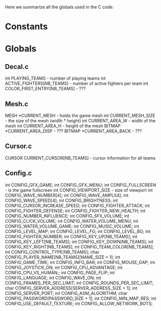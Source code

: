 Here we summarize all the globals used in the C code:

# Constants

# Globals
## Decal.c
int PLAYING_TEAMS - number of playing teams
int ACTIVE_FIGHTERS[NB_TEAMS] - number of active fighters per team
int COLOR_FIRST_ENTRY[NB_TEAMS] - ???

## Mesh.c
MESH *CURRENT_MESH - holds the game mesh
int CURRENT_MESH_SIZE - the size of the mesh (width * height)
int CURRENT_AREA_W - width of the mesh
int CURRENT_AREA_H - height of the mesh
BITMAP *CURRENT_AREA_DISP - ???
BITMAP *CURRENT_AREA_BACK - ???

## Cursor.c
CURSOR CURRENT_CURSOR[NB_TEAMS] - cursor information for all teams

## Config.c
int CONFIG_GFX_GAME;
int CONFIG_GFX_MENU;
int CONFIG_FULLSCREEN - is the game fullscreen
int CONFIG_VIEWPORT_SIZE - size of viewport
int CONFIG_WAVE_NUMBER[4];
int CONFIG_WAVE_AMPLI[4];
int CONFIG_WAVE_SPEED[4];
int CONFIG_BRIGHTNESS;
int CONFIG_CURSOR_INCREASE_SPEED;
int CONFIG_FIGHTER_ATTACK;
int CONFIG_FIGHTER_DEFENSE;
int CONFIG_FIGHTER_NEW_HEALTH;
int CONFIG_NUMBER_INFLUENCE;
int CONFIG_SFX_VOLUME;
int CONFIG_CLICK_VOLUME;
int CONFIG_WATER_VOLUME_MENU;
int CONFIG_WATER_VOLUME_GAME;
int CONFIG_MUSIC_VOLUME;
int CONFIG_LEVEL_MAP;
int CONFIG_LEVEL_FG;
int CONFIG_LEVEL_BG;
int CONFIG_FIGHTER_NUMBER;
int CONFIG_KEY_UP[NB_TEAMS];
int CONFIG_KEY_LEFT[NB_TEAMS];
int CONFIG_KEY_DOWN[NB_TEAMS];
int CONFIG_KEY_RIGHT[NB_TEAMS];
int CONFIG_TEAM_COLOR[NB_TEAMS];
int CONFIG_CONTROL_TYPE[NB_TEAMS];
char CONFIG_PLAYER_NAME[NB_TEAMS][NAME_SIZE + 1];
int CONFIG_GAME_TIME;
int CONFIG_INFO_BAR;
int CONFIG_MOUSE_GAP;
int CONFIG_JOYSTICK_ON;
int CONFIG_CPU_ADVANTAGE;
int CONFIG_CPU_VS_HUMAN;;
int CONFIG_PAGE_FLIP;
int CONFIG_LANGUAGE;
int CONFIG_WAVE_ON;
int CONFIG_FRAMES_PER_SEC_LIMIT;
int CONFIG_ROUNDS_PER_SEC_LIMIT;
char CONFIG_SERVER_ADDRESS[SERVER_ADDRESS_SIZE + 1];
int CONFIG_SERVER_PORT;
int CONFIG_ASM_ALGORITHM;
char CONFIG_PASSWORD[PASSWORD_SIZE + 1];
int CONFIG_MIN_MAP_RES;
int CONFIG_USE_DEFAULT_TEXTURE;
int CONFIG_ALLOW_NETWORK_BOTS;